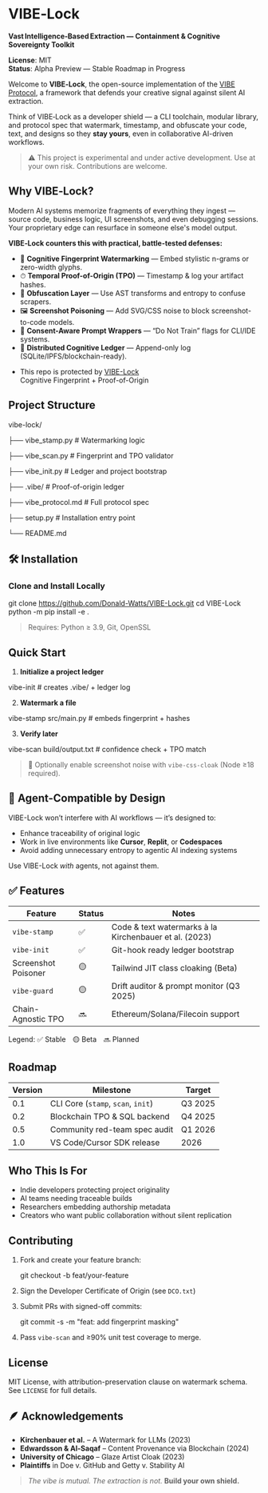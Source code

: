 # VIBE‑Lock

**Vast Intelligence‑Based Extraction — Containment & Cognitive Sovereignty Toolkit**



**License**: MIT  
**Status**: Alpha Preview — Stable Roadmap in Progress



Welcome to **VIBE‑Lock**, the open-source implementation of the [VIBE Protocol](./VIBE-PROTOCOL.md), a framework that defends your creative signal against silent AI extraction.

Think of VIBE‑Lock as a developer shield — a CLI toolchain, modular library, and protocol spec that watermark, timestamp, and obfuscate your code, text, and designs so they **stay yours**, even in collaborative AI-driven workflows.

> ⚠️ This project is experimental and under active development. Use at your own risk. Contributions are welcome.



##  Why VIBE‑Lock?
Modern AI systems memorize fragments of everything they ingest — source code, business logic, UI screenshots, and even debugging sessions. Your proprietary edge can resurface in someone else's model output.

**VIBE‑Lock counters this with practical, battle-tested defenses:**

- 🧠 **Cognitive Fingerprint Watermarking** — Embed stylistic n-grams or zero-width glyphs.
- ⏱ **Temporal Proof-of-Origin (TPO)** — Timestamp & log your artifact hashes.
- 🔀 **Obfuscation Layer** — Use AST transforms and entropy to confuse scrapers.
- 🖼 **Screenshot Poisoning** — Add SVG/CSS noise to block screenshot-to-code models.
- 🚫 **Consent-Aware Prompt Wrappers** — “Do Not Train” flags for CLI/IDE systems.
- 🧾 **Distributed Cognitive Ledger** — Append-only log (SQLite/IPFS/blockchain-ready).

* This repo is protected by [VIBE-Lock](https://github.com/Donald-Watts/VIBE-Lock)  
 Cognitive Fingerprint + Proof-of-Origin 


##  Project Structure

vibe-lock/

├── vibe_stamp.py            # Watermarking logic

├── vibe_scan.py             # Fingerprint and TPO validator

├── vibe_init.py             # Ledger and project bootstrap

├── .vibe/                   # Proof-of-origin ledger

├── vibe_protocol.md         # Full protocol spec

├── setup.py                 # Installation entry point

└── README.md




## 🛠️ Installation
### Clone and Install Locally

git clone https://github.com/Donald-Watts/VIBE-Lock.git
cd VIBE-Lock
python -m pip install -e .


> Requires: Python ≥ 3.9, Git, OpenSSL



##  Quick Start
1. **Initialize a project ledger**  

vibe-init  # creates .vibe/ + ledger log


2. **Watermark a file**  

vibe-stamp src/main.py  # embeds fingerprint + hashes


3. **Verify later**  

vibe-scan build/output.txt  # confidence check + TPO match


> 🧪 Optionally enable screenshot noise with `vibe-css-cloak` (Node ≥18 required).



## 🔐 Agent-Compatible by Design
VIBE-Lock won’t interfere with AI workflows — it’s designed to:
- Enhance traceability of original logic
- Work in live environments like **Cursor**, **Replit**, or **Codespaces**
- Avoid adding unnecessary entropy to agentic AI indexing systems

Use VIBE-Lock *with* agents, not against them.



## ✅ Features
| Feature | Status | Notes |
|--------|--------|-------|
| `vibe-stamp` | ✅ | Code & text watermarks à la Kirchenbauer et al. (2023) |
| `vibe-init` | ✅ | Git-hook ready ledger bootstrap |
| Screenshot Poisoner | 🟡 | Tailwind JIT class cloaking (Beta) |
| `vibe-guard` | 🟡 | Drift auditor & prompt monitor (Q3 2025) |
| Chain-Agnostic TPO | 🔜 | Ethereum/Solana/Filecoin support |

Legend: ✅ Stable 🟡 Beta 🔜 Planned



##  Roadmap
| Version | Milestone | Target |
|---------|-----------|--------|
| 0.1     | CLI Core (`stamp`, `scan`, `init`) | Q3 2025 |
| 0.2     | Blockchain TPO & SQL backend       | Q4 2025 |
| 0.5     | Community red-team spec audit      | Q1 2026 |
| 1.0     | VS Code/Cursor SDK release         | 2026    |



##  Who This Is For
- Indie developers protecting project originality
- AI teams needing traceable builds
- Researchers embedding authorship metadata
- Creators who want public collaboration without silent replication



##  Contributing
1. Fork and create your feature branch:
  
   git checkout -b feat/your-feature
   
2. Sign the Developer Certificate of Origin (see `DCO.txt`)
3. Submit PRs with signed-off commits:
   
   git commit -s -m "feat: add fingerprint masking"
  
4. Pass `vibe-scan` and ≥90% unit test coverage to merge.



##  License
MIT License, with attribution-preservation clause on watermark schema.
See `LICENSE` for full details.



## 🪶 Acknowledgements
- **Kirchenbauer et al.** – A Watermark for LLMs (2023)
- **Edwardsson & Al-Saqaf** – Content Provenance via Blockchain (2024)
- **University of Chicago** – Glaze Artist Cloak (2023)
- **Plaintiffs** in Doe v. GitHub and Getty v. Stability AI

> _The vibe is mutual. The extraction is not._
> **Build your own shield.**

